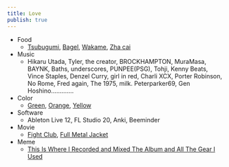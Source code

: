 ```yaml
---
title: Love
publish: true
---
```


- Food
    - [Tsubugumi](https://www.kasugai.co.jp/tsubugumi/), [Bagel](https://en.wikipedia.org/wiki/Bagel), [Wakame](https://en.wikipedia.org/wiki/Wakame), [Zha cai](https://en.wikipedia.org/wiki/Zha_cai)
- Music
    - Hikaru Utada, Tyler, the creator, BROCKHAMPTON, MuraMasa, BAYNK, Baths, underscores, PUNPEE(PSG), Tohji, Kenny Beats, Vince Staples, Denzel Curry, girl in red, Charli XCX, Porter Robinson, No Rome, Fred again, The 1975, milk. Peterparker69, Gen Hoshino.............
- Color
    - [Green](https://en.wikipedia.org/wiki/Green), [Orange](https://en.wikipedia.org/wiki/Channel_Orange), [Yellow](https://en.wikipedia.org/wiki/Yellow_Dancer)
- Software
    - Ableton Live 12, FL Studio 20, Anki, Beeminder
- Movie
    - [Fight Club](https://en.wikipedia.org/wiki/Fight_Club), [Full Metal Jacket](https://en.wikipedia.org/wiki/Full_Metal_Jacket)
- Meme
    - [This Is Where I Recorded and Mixed The Album and All The Gear I Used](https://knowyourmeme.com/memes/this-is-where-i-recorded-and-mixed-the-album-and-all-the-gear-i-used)